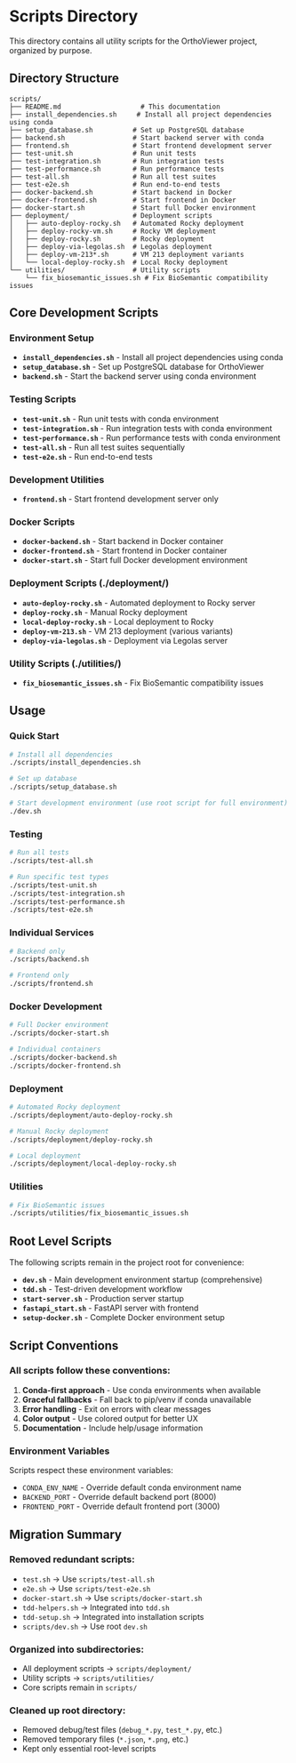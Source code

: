 # Scripts Directory

This directory contains all utility scripts for the OrthoViewer project, organized by purpose.

## Directory Structure

```
scripts/
├── README.md                    # This documentation
├── install_dependencies.sh     # Install all project dependencies using conda
├── setup_database.sh          # Set up PostgreSQL database
├── backend.sh                 # Start backend server with conda
├── frontend.sh                # Start frontend development server
├── test-unit.sh               # Run unit tests
├── test-integration.sh        # Run integration tests  
├── test-performance.sh        # Run performance tests
├── test-all.sh                # Run all test suites
├── test-e2e.sh                # Run end-to-end tests
├── docker-backend.sh          # Start backend in Docker
├── docker-frontend.sh         # Start frontend in Docker
├── docker-start.sh            # Start full Docker environment
├── deployment/                # Deployment scripts
│   ├── auto-deploy-rocky.sh   # Automated Rocky deployment
│   ├── deploy-rocky-vm.sh     # Rocky VM deployment
│   ├── deploy-rocky.sh        # Rocky deployment
│   ├── deploy-via-legolas.sh  # Legolas deployment
│   ├── deploy-vm-213*.sh      # VM 213 deployment variants
│   └── local-deploy-rocky.sh  # Local Rocky deployment
└── utilities/                 # Utility scripts
    └── fix_biosemantic_issues.sh # Fix BioSemantic compatibility issues
```

## Core Development Scripts

### Environment Setup
- **`install_dependencies.sh`** - Install all project dependencies using conda
- **`setup_database.sh`** - Set up PostgreSQL database for OrthoViewer
- **`backend.sh`** - Start the backend server using conda environment

### Testing Scripts
- **`test-unit.sh`** - Run unit tests with conda environment
- **`test-integration.sh`** - Run integration tests with conda environment  
- **`test-performance.sh`** - Run performance tests with conda environment
- **`test-all.sh`** - Run all test suites sequentially
- **`test-e2e.sh`** - Run end-to-end tests

### Development Utilities
- **`frontend.sh`** - Start frontend development server only

### Docker Scripts
- **`docker-backend.sh`** - Start backend in Docker container
- **`docker-frontend.sh`** - Start frontend in Docker container
- **`docker-start.sh`** - Start full Docker development environment

### Deployment Scripts (./deployment/)
- **`auto-deploy-rocky.sh`** - Automated deployment to Rocky server
- **`deploy-rocky.sh`** - Manual Rocky deployment
- **`local-deploy-rocky.sh`** - Local deployment to Rocky
- **`deploy-vm-213.sh`** - VM 213 deployment (various variants)
- **`deploy-via-legolas.sh`** - Deployment via Legolas server

### Utility Scripts (./utilities/)
- **`fix_biosemantic_issues.sh`** - Fix BioSemantic compatibility issues

## Usage

### Quick Start
```bash
# Install all dependencies
./scripts/install_dependencies.sh

# Set up database
./scripts/setup_database.sh

# Start development environment (use root script for full environment)
./dev.sh
```

### Testing
```bash
# Run all tests
./scripts/test-all.sh

# Run specific test types
./scripts/test-unit.sh
./scripts/test-integration.sh
./scripts/test-performance.sh
./scripts/test-e2e.sh
```

### Individual Services
```bash
# Backend only
./scripts/backend.sh

# Frontend only
./scripts/frontend.sh
```

### Docker Development
```bash
# Full Docker environment
./scripts/docker-start.sh

# Individual containers
./scripts/docker-backend.sh
./scripts/docker-frontend.sh
```

### Deployment
```bash
# Automated Rocky deployment
./scripts/deployment/auto-deploy-rocky.sh

# Manual Rocky deployment
./scripts/deployment/deploy-rocky.sh

# Local deployment
./scripts/deployment/local-deploy-rocky.sh
```

### Utilities
```bash
# Fix BioSemantic issues
./scripts/utilities/fix_biosemantic_issues.sh
```

## Root Level Scripts

The following scripts remain in the project root for convenience:

- **`dev.sh`** - Main development environment startup (comprehensive)
- **`tdd.sh`** - Test-driven development workflow
- **`start-server.sh`** - Production server startup
- **`fastapi_start.sh`** - FastAPI server with frontend
- **`setup-docker.sh`** - Complete Docker environment setup

## Script Conventions

### All scripts follow these conventions:
1. **Conda-first approach** - Use conda environments when available
2. **Graceful fallbacks** - Fall back to pip/venv if conda unavailable
3. **Error handling** - Exit on errors with clear messages
4. **Color output** - Use colored output for better UX
5. **Documentation** - Include help/usage information

### Environment Variables
Scripts respect these environment variables:
- `CONDA_ENV_NAME` - Override default conda environment name
- `BACKEND_PORT` - Override default backend port (8000)
- `FRONTEND_PORT` - Override default frontend port (3000)

## Migration Summary

### Removed redundant scripts:
- `test.sh` → Use `scripts/test-all.sh`
- `e2e.sh` → Use `scripts/test-e2e.sh`  
- `docker-start.sh` → Use `scripts/docker-start.sh`
- `tdd-helpers.sh` → Integrated into `tdd.sh`
- `tdd-setup.sh` → Integrated into installation scripts
- `scripts/dev.sh` → Use root `dev.sh`

### Organized into subdirectories:
- All deployment scripts → `scripts/deployment/`
- Utility scripts → `scripts/utilities/`
- Core scripts remain in `scripts/`

### Cleaned up root directory:
- Removed debug/test files (`debug_*.py`, `test_*.py`, etc.)
- Removed temporary files (`*.json`, `*.png`, etc.)
- Kept only essential root-level scripts 